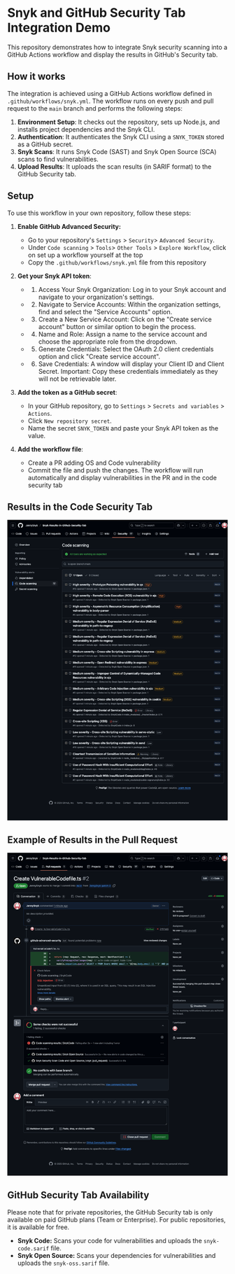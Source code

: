# Snyk and GitHub Security Tab Integration Demo

This repository demonstrates how to integrate Snyk security scanning into a GitHub Actions workflow and display the results in GitHub's Security tab.

## How it works

The integration is achieved using a GitHub Actions workflow defined in `.github/workflows/snyk.yml`. The workflow runs on every push and pull request to the `main` branch and performs the following steps:

1.  **Environment Setup**: It checks out the repository, sets up Node.js, and installs project dependencies and the Snyk CLI.
2.  **Authentication**: It authenticates the Snyk CLI using a `SNYK_TOKEN` stored as a GitHub secret.
3.  **Snyk Scans**: It runs Snyk Code (SAST) and Snyk Open Source (SCA) scans to find vulnerabilities.
4.  **Upload Results**: It uploads the scan results (in SARIF format) to the GitHub Security tab.

## Setup

To use this workflow in your own repository, follow these steps:

1.  **Enable GitHub Advanced Security:**
    *   Go to your repository's `Settings` > `Security`> `Advanced Security`.
    *   Under `Code scanning` > `Tools`> `Other Tools` > `Explore Workflow`, click on set up a workflow yourself at the top
    *   Copy the `.github/workflows/snyk.yml` file from this repository

2.  **Get your Snyk API token**:
    *   1. Access Your Snyk Organization: Log in to your Snyk account and navigate to your organization's settings. 
    *   2. Navigate to Service Accounts: Within the organization settings, find and select the "Service Accounts" option. 
    *   3. Create a New Service Account: Click on the "Create service account" button or similar option to begin the process. 
    *   4. Name and Role: Assign a name to the service account and choose the appropriate role from the dropdown. 
    *   5. Generate Credentials: Select the OAuth 2.0 client credentials option and click "Create service account". 
    *   6. Save Credentials: A window will display your Client ID and Client Secret. Important: Copy these credentials immediately as they will not be retrievable later. 

3.  **Add the token as a GitHub secret**:
    *   In your GitHub repository, go to `Settings` > `Secrets and variables` > `Actions`.
    *   Click `New repository secret`.
    *   Name the secret `SNYK_TOKEN` and paste your Snyk API token as the value.

4.  **Add the workflow file**:
    *   Create a PR adding OS and Code vulnerability 
    *   Commit the file and push the changes. The workflow will run automatically and display vulnerabilities in the PR and in the code security tab

## **Results in the Code Security Tab** 
![Results in the Code Security Tab](https://github.com/JennySnyk/Snyk-Results-in-Github-Security-Tab/blob/main/Images/github.com_JennySnyk_Snyk-Results-in-Github-Security-Tab_security.png)


## **Example of Results in the Pull Request** 
![Example of Results in the Pull Request](https://github.com/JennySnyk/Snyk-Results-in-Github-Security-Tab/blob/main/Images/github.com_JennySnyk_Snyk-Results-in-Github-Security-Tab_pull_2.png)


## GitHub Security Tab Availability

Please note that for private repositories, the GitHub Security tab is only available on paid GitHub plans (Team or Enterprise). For public repositories, it is available for free.

*   **Snyk Code:** Scans your code for vulnerabilities and uploads the `snyk-code.sarif` file.
*   **Snyk Open Source:** Scans your dependencies for vulnerabilities and uploads the `snyk-oss.sarif` file.

